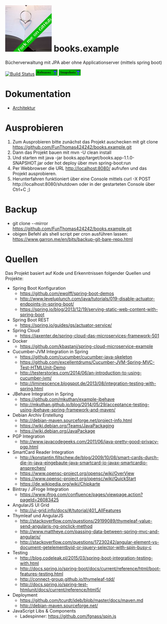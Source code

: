 # ![Books Logo](./books.app/src/main/resources/static/img/Lieblingsbuch149x149.png) books.example
Bücherverwaltung mit JPA aber ohne Applicationserver (mittels spring boot) 

[![Build Status](https://travis-ci.org/FunThomas424242/books.example.svg?branch=master)](https://travis-ci.org/FunThomas424242/books.example)
[ ![Download Releases](./src/main/resources/img/Releases.png) ](https://bintray.com/funthomas424242/books.example/books.example/_latestVersion)
[ ![Download Snapshots](./src/main/resources/img/Snapshots.png) ](http://oss.jfrog.org/simple/oss-snapshot-local/gh/funthomas424242/webapp/)

# Dokumentation
* [Architektur](src/site/markdown/architecture/01_EinfuehrungZiele.md)

# Ausprobieren
1. Zum Ausprobieren bitte zunächst das Projekt auschecken mit git clone https://github.com/FunThomas424242/books.example.git
1. Dann das Projekt bauen mit mvn  -U clean install
1. Und starten mit java -jar books.app/target/books.app-1.1.0-SNAPSHOT.jar oder hot deploy über  mvn spring-boot:run
1. Per Webbrowser die URL [http://localhost:8080/](http://localhost:8080/) aufrufen und das Projekt ausprobieren.
2. Herunterfahren funktioniert über eine Console mittels  curl -X POST http://localhost:8080/shutdown oder in der gestarteten Console über Ctrl+C ;)

# Backup
* git clone --mirror https://github.com/FunThomas424242/books.example.git
* obigen Befehl als shell script per cron ausführen lassen: https://www.garron.me/en/bits/backup-git-bare-repo.html

# Quellen
Das Projekt basiert auf Kode und Erkenntnissen folgender Quellen und Projekte:

* Spring Boot Konfiguration
    * https://github.com/ewolff/spring-boot-demos 
    * http://www.leveluplunch.com/java/tutorials/019-disable-actuator-endpoints-in-spring-boot/
    * https://spring.io/blog/2013/12/19/serving-static-web-content-with-spring-boot
* Spring Boot REST
    * https://spring.io/guides/gs/actuator-service/
* Spring Cloud
    * https://jaxenter.de/spring-cloud-das-microservices-framework-501
* Docker
    * https://github.com/kbastani/spring-cloud-microservice-example
* Cucumber-JVM Integration in Spring
    * https://github.com/cucumber/cucumber-java-skeleton
    * https://github.com/excellentdrums/Cucumber-JVM-Spring-MVC-Test-HTMLUnit-Demo
    * http://testerstories.com/2014/06/an-introduction-to-using-cucumber-jvm/
    * http://liminescence.blogspot.de/2013/08/integration-testing-with-spring.html
* JBehave Integration in Spring
    * https://github.com/mkuthan/example-jbehave
    * http://mkuthan.github.io/blog/2014/05/29/acceptance-testing-using-jbehave-spring-framework-and-maven/
* Debian Archiv Erstellung
    * http://debian-maven.sourceforge.net/project-info.html
    * https://wiki.debian.org/Teams/JavaPackaging
    * https://wiki.debian.org/JavaPackage
* PGP Integration
    * http://www.javacodegeeks.com/2011/06/java-pretty-good-privacy-pgp.html
* SmartCard Reader Integration
    * http://konstantin.filtschew.de/blog/2009/10/08/smart-cards-durch-die-in-java-eingebaute-java-smartcard-io-javax-smartcardio-ansprechen/
    * https://www.opensc-project.org/opensc/wiki/OverView
    * https://www.opensc-project.org/opensc/wiki/QuickStart
    * https://de.wikipedia.org/wiki/Chipkarte
* Bintray / JFroge Integration
    * https://www.jfrog.com/confluence/pages/viewpage.action?pageId=26083425
* AngularJS UI Grid
   * http://ui-grid.info/docs/#/tutorial/401_AllFeatures
* Thymleaf und AngularJS
   * http://stackoverflow.com/questions/29199089/thymeleaf-value-send-angularjs-ng-onclick-method
   * http://www.mattheye.com/passing-data-between-spring-mvc-and-angularjs/
   * http://stackoverflow.com/questions/17230242/angular-element-vs-document-getelementbyid-or-jquery-selector-with-spin-busy-c
* Testing
   * http://blog.codeleak.pl/2015/03/spring-boot-integration-testing-with.html
   * http://docs.spring.io/spring-boot/docs/current/reference/html/boot-features-testing.html
   * http://connect-group.github.io/thymeleaf-tdd/
   * http://docs.spring.io/spring-test-htmlunit/docs/current/reference/html5/
* Deployment
    * https://github.com/tcurdt/jdeb/blob/master/docs/maven.md
    * http://debian-maven.sourceforge.net/
* JavaScript Libs & Components 
    * Ladespinner: https://github.com/fgnass/spin.js



